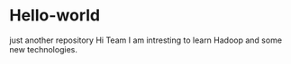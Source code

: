# Hello-world
just another repository
Hi Team
I am intresting to learn Hadoop and some new technologies.
